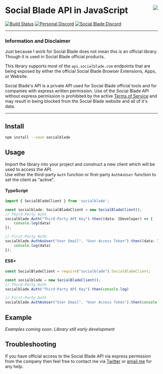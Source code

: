 # Social Blade API in JavaScript [<img align="right" src="https://cdn.tcole.me/socialblade-small.png">](https://github.com/TimothyCole/socialblade-js)

[![Build Status](https://travis-ci.com/TimothyCole/socialblade-js.svg?branch=master)](https://travis-ci.com/TimothyCole/socialblade-js)
[![Personal Discord](https://img.shields.io/discord/313591755180081153.svg?label=Personal%20Discord&colorB=308bcd&maxAge=3600)](https://discordapp.com/invite/YFtfGwq)
[![Social Blade Discord](https://img.shields.io/discord/125022847562285056.svg?label=Social%20Blade%20Discord%20(Not%20for%20Support)&colorB=c84329&maxAge=3600)](https://socialblade.com/discord)

---

### Information and Disclaimer
Just because I work for Social Blade does not mean this is an official library. Though it is used in Social Blade official products.

This library supports most of the `api.socialblade.com` endpoints that are being exposed by either the official Social Blade Browser Extensions, Apps, or Website.

Social Blade's API is a private API used for Social Blade official tools and for companies with express written permission. Use of the Social Blade API without express permission is prohibited by the active [Terms of Service](https://socialblade.com/info/terms) and may result in being blocked from the Social Blade website and all of it's data.

---

## Install
```bash
npm install --save socialblade
```

## Usage
Import the library into your project and construct a new client which will be used to access the API.  
Use either the third-party `Auth` function or first-party `AuthAsUser` function to set the client as "active".

#### TypeScript
```ts
import { SocialBladeClient } from 'socialblade';

const socialblade: SocialBladeClient = new SocialBladeClient();
// Third-Party Auth
socialblade.Auth("Third-Party API Key").then((data: IDeveloper) => {
	console.log(data)
});

// First-Party Auth
socialblade.AuthAsUser("User Email", "User Access Token").then((data: IUser) => {
	console.log(data)
});
```
#### ES6+
```js
const SocialBladeClient = require("socialblade").SocialBladeClient;

const socialblade = new SocialBladeClient();
// Third-Party Auth
socialblade.Auth("Third-Party API Key").then(console.log)

// First-Party Auth
socialblade.AuthAsUser("User Email", "User Access Token").then(console.log)
```

## Example
_Examples coming soon. Library still early development_

## Troubleshooting
If you have official access to the Social Blade API via express permission from the company then feel free to contact me via [Twitter](https://twitter.com/messages/compose?recipient_id=1690693537) or [email me](mailto:tim@timcole.me?cc=tim@socialblade.com&subject=Social%20Blade%20JavaScript%20Library%20Inquiry) for any help.
